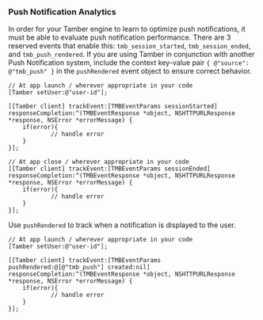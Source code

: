 ### Push Notification Analytics

In order for your Tamber engine to learn to optimize push notifications, it must be able to evaluate push notification performance. There are 3 reserved events that enable this: `tmb_session_started`, `tmb_session_ended`, and `tmb_push_rendered`. If you are using Tamber in conjunction with another Push Notification system, include the context key-value pair `{ @"source": @"tmb_push" }` in the `pushRendered` event object to ensure correct behavior.

```objc
// At app launch / wherever appropriate in your code 
[Tamber setUser:@"user-id"];

[[Tamber client] trackEvent:[TMBEventParams sessionStarted] responseCompletion:^(TMBEventResponse *object, NSHTTPURLResponse *response, NSError *errorMessage) {
    if(error){
            // handle error
    }
}];

// At app close / wherever appropriate in your code 
[[Tamber client] trackEvent:[TMBEventParams sessionEnded] responseCompletion:^(TMBEventResponse *object, NSHTTPURLResponse *response, NSError *errorMessage) {
    if(error){
            // handle error
    }
}];
```

Use `pushRendered` to track when a notification is displayed to the user.

```objc
// At app launch / wherever appropriate in your code 
[Tamber setUser:@"user-id"];

[[Tamber client] trackEvent:[TMBEventParams pushRendered:@[@"tmb_push"] created:nil] responseCompletion:^(TMBEventResponse *object, NSHTTPURLResponse *response, NSError *errorMessage) {
    if(error){
            // handle error
    }
}];
```
